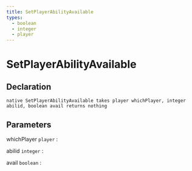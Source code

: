 ```yaml
---
title: SetPlayerAbilityAvailable
types:
  - boolean
  - integer
  - player
---
```


# SetPlayerAbilityAvailable

## Declaration

```jass
native SetPlayerAbilityAvailable takes player whichPlayer, integer abilid, boolean avail returns nothing
```

## Parameters
whichPlayer `player`
: 

abilid `integer`
: 

avail `boolean`
: 
